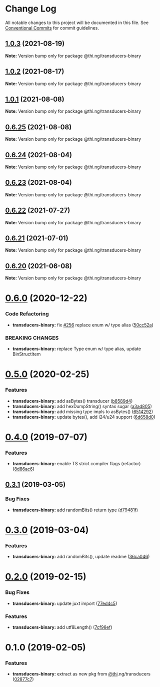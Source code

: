 # Change Log

All notable changes to this project will be documented in this file.
See [Conventional Commits](https://conventionalcommits.org) for commit guidelines.

## [1.0.3](https://github.com/thi-ng/umbrella/compare/@thi.ng/transducers-binary@1.0.2...@thi.ng/transducers-binary@1.0.3) (2021-08-19)

**Note:** Version bump only for package @thi.ng/transducers-binary





## [1.0.2](https://github.com/thi-ng/umbrella/compare/@thi.ng/transducers-binary@1.0.1...@thi.ng/transducers-binary@1.0.2) (2021-08-17)

**Note:** Version bump only for package @thi.ng/transducers-binary





## [1.0.1](https://github.com/thi-ng/umbrella/compare/@thi.ng/transducers-binary@0.6.25...@thi.ng/transducers-binary@1.0.1) (2021-08-08)

**Note:** Version bump only for package @thi.ng/transducers-binary





## [0.6.25](https://github.com/thi-ng/umbrella/compare/@thi.ng/transducers-binary@0.6.24...@thi.ng/transducers-binary@0.6.25) (2021-08-08)

**Note:** Version bump only for package @thi.ng/transducers-binary





## [0.6.24](https://github.com/thi-ng/umbrella/compare/@thi.ng/transducers-binary@0.6.23...@thi.ng/transducers-binary@0.6.24) (2021-08-04)

**Note:** Version bump only for package @thi.ng/transducers-binary





## [0.6.23](https://github.com/thi-ng/umbrella/compare/@thi.ng/transducers-binary@0.6.22...@thi.ng/transducers-binary@0.6.23) (2021-08-04)

**Note:** Version bump only for package @thi.ng/transducers-binary





## [0.6.22](https://github.com/thi-ng/umbrella/compare/@thi.ng/transducers-binary@0.6.21...@thi.ng/transducers-binary@0.6.22) (2021-07-27)

**Note:** Version bump only for package @thi.ng/transducers-binary





## [0.6.21](https://github.com/thi-ng/umbrella/compare/@thi.ng/transducers-binary@0.6.20...@thi.ng/transducers-binary@0.6.21) (2021-07-01)

**Note:** Version bump only for package @thi.ng/transducers-binary





## [0.6.20](https://github.com/thi-ng/umbrella/compare/@thi.ng/transducers-binary@0.6.19...@thi.ng/transducers-binary@0.6.20) (2021-06-08)

**Note:** Version bump only for package @thi.ng/transducers-binary





# [0.6.0](https://github.com/thi-ng/umbrella/compare/@thi.ng/transducers-binary@0.5.33...@thi.ng/transducers-binary@0.6.0) (2020-12-22)


### Code Refactoring

* **transducers-binary:** fix [#256](https://github.com/thi-ng/umbrella/issues/256) replace enum w/ type alias ([50cc52a](https://github.com/thi-ng/umbrella/commit/50cc52a84b135535053370e022309aee5b670625))


### BREAKING CHANGES

* **transducers-binary:** replace Type enum w/ type alias, update BinStructItem





# [0.5.0](https://github.com/thi-ng/umbrella/compare/@thi.ng/transducers-binary@0.4.9...@thi.ng/transducers-binary@0.5.0) (2020-02-25)


### Features

* **transducers-binary:** add asBytes() transducer ([b8589d4](https://github.com/thi-ng/umbrella/commit/b8589d4cd0971adea9538fa9066870b4e32ded5b))
* **transducers-binary:** add hexDumpString() syntax sugar ([a3ad805](https://github.com/thi-ng/umbrella/commit/a3ad805aefa4dd3836d7fb00cfbf0cf147b9d059))
* **transducers-binary:** add missing type impls to asBytes() ([6514292](https://github.com/thi-ng/umbrella/commit/65142927f520d0a90ca4f4bd5b7d570527e72923))
* **transducers-binary:** update bytes(), add i24/u24 support ([6d658d0](https://github.com/thi-ng/umbrella/commit/6d658d072977009f1289ba2cf230970dabf55d7f))





# [0.4.0](https://github.com/thi-ng/umbrella/compare/@thi.ng/transducers-binary@0.3.12...@thi.ng/transducers-binary@0.4.0) (2019-07-07)

### Features

* **transducers-binary:** enable TS strict compiler flags (refactor) ([8d86ac6](https://github.com/thi-ng/umbrella/commit/8d86ac6))

## [0.3.1](https://github.com/thi-ng/umbrella/compare/@thi.ng/transducers-binary@0.3.0...@thi.ng/transducers-binary@0.3.1) (2019-03-05)

### Bug Fixes

* **transducers-binary:** add randomBits() return type ([d79481f](https://github.com/thi-ng/umbrella/commit/d79481f))

# [0.3.0](https://github.com/thi-ng/umbrella/compare/@thi.ng/transducers-binary@0.2.3...@thi.ng/transducers-binary@0.3.0) (2019-03-04)

### Features

* **transducers-binary:** add randomBits(), update readme ([36ca046](https://github.com/thi-ng/umbrella/commit/36ca046))

# [0.2.0](https://github.com/thi-ng/umbrella/compare/@thi.ng/transducers-binary@0.1.1...@thi.ng/transducers-binary@0.2.0) (2019-02-15)

### Bug Fixes

* **transducers-binary:** update juxt import ([77ed4c5](https://github.com/thi-ng/umbrella/commit/77ed4c5))

### Features

* **transducers-binary:** add utf8Length() ([7cf98ef](https://github.com/thi-ng/umbrella/commit/7cf98ef))

# 0.1.0 (2019-02-05)

### Features

* **transducers-binary:** extract as new pkg from [@thi](https://github.com/thi).ng/transducers ([02877c7](https://github.com/thi-ng/umbrella/commit/02877c7))

